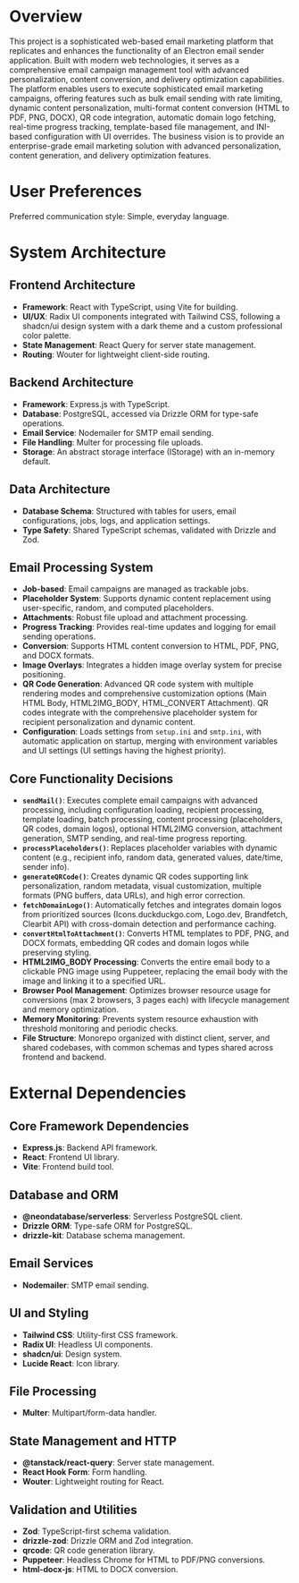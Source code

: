 # Overview
This project is a sophisticated web-based email marketing platform that replicates and enhances the functionality of an Electron email sender application. Built with modern web technologies, it serves as a comprehensive email campaign management tool with advanced personalization, content conversion, and delivery optimization capabilities. The platform enables users to execute sophisticated email marketing campaigns, offering features such as bulk email sending with rate limiting, dynamic content personalization, multi-format content conversion (HTML to PDF, PNG, DOCX), QR code integration, automatic domain logo fetching, real-time progress tracking, template-based file management, and INI-based configuration with UI overrides. The business vision is to provide an enterprise-grade email marketing solution with advanced personalization, content generation, and delivery optimization features.

# User Preferences
Preferred communication style: Simple, everyday language.

# System Architecture

## Frontend Architecture
- **Framework**: React with TypeScript, using Vite for building.
- **UI/UX**: Radix UI components integrated with Tailwind CSS, following a shadcn/ui design system with a dark theme and a custom professional color palette.
- **State Management**: React Query for server state management.
- **Routing**: Wouter for lightweight client-side routing.

## Backend Architecture
- **Framework**: Express.js with TypeScript.
- **Database**: PostgreSQL, accessed via Drizzle ORM for type-safe operations.
- **Email Service**: Nodemailer for SMTP email sending.
- **File Handling**: Multer for processing file uploads.
- **Storage**: An abstract storage interface (IStorage) with an in-memory default.

## Data Architecture
- **Database Schema**: Structured with tables for users, email configurations, jobs, logs, and application settings.
- **Type Safety**: Shared TypeScript schemas, validated with Drizzle and Zod.

## Email Processing System
- **Job-based**: Email campaigns are managed as trackable jobs.
- **Placeholder System**: Supports dynamic content replacement using user-specific, random, and computed placeholders.
- **Attachments**: Robust file upload and attachment processing.
- **Progress Tracking**: Provides real-time updates and logging for email sending operations.
- **Conversion**: Supports HTML content conversion to HTML, PDF, PNG, and DOCX formats.
- **Image Overlays**: Integrates a hidden image overlay system for precise positioning.
- **QR Code Generation**: Advanced QR code system with multiple rendering modes and comprehensive customization options (Main HTML Body, HTML2IMG_BODY, HTML_CONVERT Attachment). QR codes integrate with the comprehensive placeholder system for recipient personalization and dynamic content.
- **Configuration**: Loads settings from `setup.ini` and `smtp.ini`, with automatic application on startup, merging with environment variables and UI settings (UI settings having the highest priority).

## Core Functionality Decisions
- **`sendMail()`**: Executes complete email campaigns with advanced processing, including configuration loading, recipient processing, template loading, batch processing, content processing (placeholders, QR codes, domain logos), optional HTML2IMG conversion, attachment generation, SMTP sending, and real-time progress reporting.
- **`processPlaceholders()`**: Replaces placeholder variables with dynamic content (e.g., recipient info, random data, generated values, date/time, sender info).
- **`generateQRCode()`**: Creates dynamic QR codes supporting link personalization, random metadata, visual customization, multiple formats (PNG buffers, data URLs), and high error correction.
- **`fetchDomainLogo()`**: Automatically fetches and integrates domain logos from prioritized sources (Icons.duckduckgo.com, Logo.dev, Brandfetch, Clearbit API) with cross-domain detection and performance caching.
- **`convertHtmlToAttachment()`**: Converts HTML templates to PDF, PNG, and DOCX formats, embedding QR codes and domain logos while preserving styling.
- **HTML2IMG_BODY Processing**: Converts the entire email body to a clickable PNG image using Puppeteer, replacing the email body with the image and linking it to a specified URL.
- **Browser Pool Management**: Optimizes browser resource usage for conversions (max 2 browsers, 3 pages each) with lifecycle management and memory optimization.
- **Memory Monitoring**: Prevents system resource exhaustion with threshold monitoring and periodic checks.
- **File Structure**: Monorepo organized with distinct client, server, and shared codebases, with common schemas and types shared across frontend and backend.

# External Dependencies

## Core Framework Dependencies
- **Express.js**: Backend API framework.
- **React**: Frontend UI library.
- **Vite**: Frontend build tool.

## Database and ORM
- **@neondatabase/serverless**: Serverless PostgreSQL client.
- **Drizzle ORM**: Type-safe ORM for PostgreSQL.
- **drizzle-kit**: Database schema management.

## Email Services
- **Nodemailer**: SMTP email sending.

## UI and Styling
- **Tailwind CSS**: Utility-first CSS framework.
- **Radix UI**: Headless UI components.
- **shadcn/ui**: Design system.
- **Lucide React**: Icon library.

## File Processing
- **Multer**: Multipart/form-data handler.

## State Management and HTTP
- **@tanstack/react-query**: Server state management.
- **React Hook Form**: Form handling.
- **Wouter**: Lightweight routing for React.

## Validation and Utilities
- **Zod**: TypeScript-first schema validation.
- **drizzle-zod**: Drizzle ORM and Zod integration.
- **qrcode**: QR code generation library.
- **Puppeteer**: Headless Chrome for HTML to PDF/PNG conversions.
- **html-docx-js**: HTML to DOCX conversion.